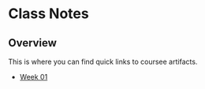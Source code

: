 # Class Notes
## Overview

This is where you can find quick links to coursee artifacts.

- [Week 01]


[week 01]: week01_notes.md